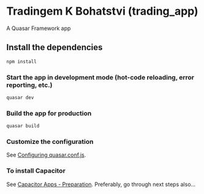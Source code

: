 # Tradingem K Bohatstvi (trading_app)

A Quasar Framework app

## Install the dependencies
```bash
npm install
```

### Start the app in development mode (hot-code reloading, error reporting, etc.)
```bash
quasar dev
```


### Build the app for production
```bash
quasar build
```

### Customize the configuration
See [Configuring quasar.conf.js](https://quasar.dev/quasar-cli/quasar-conf-js).

### To install Capacitor

See [Capacitor Apps - Preparation](https://quasar.dev/quasar-cli/developing-capacitor-apps/preparation).
Preferably, go through next steps also...